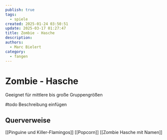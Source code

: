 ```yaml
---
publish: true
tags:
  - spiele
created: 2025-01-24 03:50:51
update: 2025-03-17 01:27:47
title: Zombie - Hasche
description: 
authors:
  - Marc Bielert
category:
  - fangen
---
```


# Zombie - Hasche

Geeignet für mittlere bis große Gruppengrößen

#todo Beschreibung einfügen

## Querverweise

[[Pinguine und Killer-Flamingos]]
[[Popcorn]]
[[Zombie Hasche mit Namen]]

